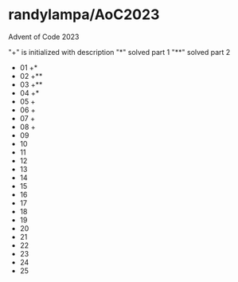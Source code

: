 # randylampa/AoC2023

Advent of Code 2023

 "+" is initialized with description
 "*" solved part 1
 "**" solved part 2

- 01 +*
- 02 +**
- 03 +**
- 04 +*
- 05 +
- 06 +
- 07 +
- 08 +
- 09
- 10
- 11
- 12
- 13
- 14
- 15
- 16
- 17
- 18
- 19
- 20
- 21
- 22
- 23
- 24
- 25
